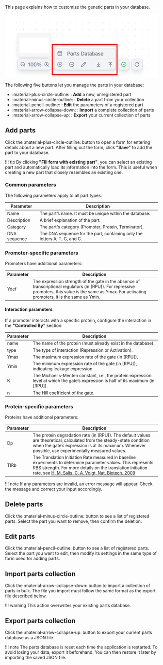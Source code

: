 This page explains how to customize the genetic parts in your database.

![](../assets/imgs/guides/parts-customization/parts_database.png)

The following five buttons let you manage the parts in your database:

- :material-plus-circle-outline: : **Add** a new, unregistered part
- :material-minus-circle-outline: : **Delete** a part from your collection
- :material-pencil-outline: : **Edit** the parameters of a registered part
- :material-arrow-collapse-down: : **Import** a complete collection of parts
- :material-arrow-collapse-up: : **Export** your current collection of parts

## Add parts

Click the :material-plus-circle-outline: button to open a form for entering details about a new part. After filling out the form, click **"Save"** to add the part to your database.

!!! tip
    By clicking **"Fill form with existing part"**, you can select an existing part and automatically load its information into the form. This is useful when creating a new part that closely resembles an existing one.

### Common parameters

The following parameters apply to all part types:

| Parameter    | Description                                                                |
| ------------ | -------------------------------------------------------------------------- |
| Name         | The part’s name. It must be unique within the database.                    |
| Description  | A brief explanation of the part.                                           |
| Category     | The part's category (Promoter, Protein, Terminator).                       |
| DNA sequence | The DNA sequence for the part, containing only the letters A, T, G, and C. |

### Promoter-specific parameters

Promoters have additional parameters:

| Parameter    | Description |
| ------------ | ----------- |
| Ydef      | The expression strength of the gate in the absence of transcriptional regulators (in [RPU]). For repressive promoters, this value is the same as Ymax. For activating promoters, it is the same as Ymin. |

#### Interaction parameters

If a promoter interacts with a specific protein, configure the interaction in the **"Controlled By"** section:

| Parameter    | Description |
| ------------ | ----------- |
| name      | The name of the protein (must already exist in the database).                                                                       |
| type      | The type of interaction (Repression or Activation).                                                                                 |
| Ymax      | The maximum expression rate of the gate (in [RPU]).                                                                                 |
| Ymin      | The minimum expression rate of the gate (in [RPU]), indicating leakage expression.                                                  |
| K         | The Michaelis–Menten constant, i.e., the protein expression level at which the gate’s expression is half of its maximum (in [RPU]). |
| n         | The Hill coefficient of the gate.                                                                                                   |

### Protein-specific parameters

Proteins have additional parameters:

| Parameter | Description                                                                                                                                                                                                                                                                         |
| --------- | ----------------------------------------------------------------------------------------------------------------------------------------------------------------------------------------------------------------------------------------------------------------------------------- |
| Dp        | The protein degradation rate (in [RPU]). The default values are theoretical, calculated from the steady-state condition when the gate’s expression is at its maximum. Whenever possible, use experimentally measured values.                                                        |
| TIRb      | The Translation Initiation Rate measured in baseline experiments to determine parameter values. This represents RBS strength. For more details on the translation initiation rate, see <u>[H. M. Salis, C. A. Voigt, Nat. Biotech. 2009](https://www.nature.com/articles/nbt.1568)</u> |

!!! note
    If any parameters are invalid, an error message will appear. Check the message and correct your input accordingly.

## Delete parts

Click the :material-minus-circle-outline: button to see a list of registered parts. Select the part you want to remove, then confirm the deletion.

## Edit parts

Click the :material-pencil-outline: button to see a list of registered parts. Select the part you want to edit, then modify its settings in the same type of form used for adding parts.

## Import parts collection

Click the :material-arrow-collapse-down: button to import a collection of parts in bulk. The file you import must follow the same format as the export file described below.

!!! warning
    This action overwrites your existing parts database.

## Export parts collection

Click the :material-arrow-collapse-up: button to export your current parts database as a JSON file.

!!! note
    The parts database is reset each time the application is restarted. To avoid losing your data, export it beforehand. You can then restore it later by importing the saved JSON file.
